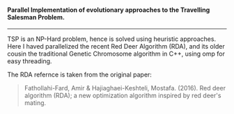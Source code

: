 #### Parallel Implementation of evolutionary approaches to the Travelling Salesman Problem.
---
TSP is an NP-Hard problem, hence is solved using heuristic approaches. Here I haved parallelized the recent Red Deer Algorithm (RDA), and its older cousin the traditional Genetic Chromosome algorithm in C++, using omp for easy threading.

The RDA refernce is taken from the original paper:
>Fathollahi-Fard, Amir & Hajiaghaei-Keshteli, Mostafa. (2016). Red deer algorithm (RDA); a new optimization algorithm inspired by red deer's mating. 